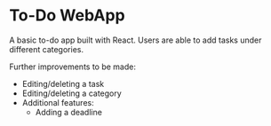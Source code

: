 # To-Do WebApp 
A basic to-do app built with React. Users are able to add tasks under different categories.  

Further improvements to be made:
- Editing/deleting a task
- Editing/deleting a category
- Additional features:
  - Adding a deadline